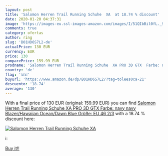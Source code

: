 ```yaml
---
layout: post
title: 'Salomon Herren Trail Running Schuhe  XA  at 18.74 % discount'
date: 2020-01-20 04:37:31
image: 'https://images-eu.ssl-images-amazon.com/images/I/51QIbBil0fL._SL200_.jpg'
comments: true
category: ofertas
author: ring
slug: 'B01HD6S7L2-de'
actualPrice: 130 EUR
currency: EUR
price: 130
comparePrice: 159.99 EUR
prodname: 'Salomon Herren Trail Running Schuhe  XA PRO 3D GTX  Farbe: navy  navy Blazer/Hawaiian Ocean/Dawn Blue  Größe: EU 46 2/3'
country: 'de'
flag: '🇩🇪'
buyurl: 'https://www.amazon.de/dp/B01HD6S7L2/?tag=tolees0ca-21'
descuento: '18.74'
average: '130'
---
```


With a final price of 130 EUR (original: 159.99 EUR) you can find [Salomon Herren Trail Running Schuhe  XA PRO 3D GTX  Farbe: navy  navy Blazer/Hawaiian Ocean/Dawn Blue  Größe: EU 46 2/3](https://www.amazon.de/dp/B01HD6S7L2/?tag=tolees0ca-21) with a  18.74 % discount here:

[![Salomon Herren Trail Running Schuhe  XA ](https://images-eu.ssl-images-amazon.com/images/I/51QIbBil0fL._SL200_.jpg)](https://www.amazon.de/dp/B01HD6S7L2/?tag=tolees0ca-21)

ℹ️:


[Buy it!!](https://www.amazon.de/dp/B01HD6S7L2/?tag=tolees0ca-21)
